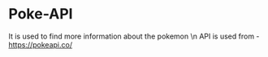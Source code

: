 # Poke-API

It is used to find more information about the pokemon \n
API is used from - https://pokeapi.co/
